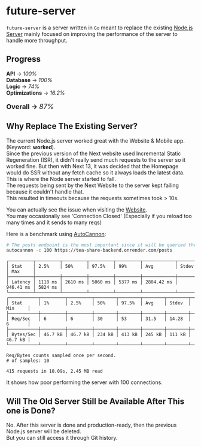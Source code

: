 # future-server

`future-server` is a server written in `Go` meant to replace the existing [Node.js Server](../server) mainly focused on improving the performance of the server to handle more throughput.

## Progress

**API** → _100%_ <br />
**Database** → _100%_ <br />
**Logic** → _74%_ <br />
**Optimizations** → _16.2%_ <br />

<p style="font-size: 18px; font-weight: bold;">
  Overall → <span style="font-style: italic; font-weight: normal;">87%</span>
</p>

## Why Replace The Existing Server?

The current Node.js server worked great with the Website & Mobile app. (Keyword: **worked**). <br />
Since the previous version of the Next website used Incremental Static Regeneration (ISR), it didn't really send much requests to the server so it worked fine. But then with Next 13, it was decided that the Homepage would do SSR without any fetch cache so it always loads the latest data. <br />
This is where the Node server started to fall. <br />
The requests being sent by the Next Website to the server kept failing because it couldn't handle that. <br />
This resulted in timeouts because the requests sometimes took > 10s. <br />

You can actually see the issue when visiting the [Website](https://tea-share.vercel.app). <br />
You may occasionally see 'Connection Closed' (Especially if you reload too many times and it sends to many reqs)

Here is a benchmark using [AutoCannon](https://npmjs.com/package/autocannon): <br />

```sh
# The posts endpoint is the most important since it will be queried the most
autocannon -c 100 https://tea-share-backend.onrender.com/posts
```

```
┌─────────┬─────────┬─────────┬─────────┬─────────┬────────────┬───────────┬─────────┐
│ Stat    │ 2.5%    │ 50%     │ 97.5%   │ 99%     │ Avg        │ Stdev     │ Max     │
├─────────┼─────────┼─────────┼─────────┼─────────┼────────────┼───────────┼─────────┤
│ Latency │ 1118 ms │ 2610 ms │ 5060 ms │ 5377 ms │ 2804.42 ms │ 946.41 ms │ 5824 ms │
└─────────┴─────────┴─────────┴─────────┴─────────┴────────────┴───────────┴─────────┘
┌───────────┬─────────┬─────────┬────────┬────────┬────────┬────────┬─────────┐
│ Stat      │ 1%      │ 2.5%    │ 50%    │ 97.5%  │ Avg    │ Stdev  │ Min     │
├───────────┼─────────┼─────────┼────────┼────────┼────────┼────────┼─────────┤
│ Req/Sec   │ 6       │ 6       │ 30     │ 53     │ 31.5   │ 14.28  │ 6       │
├───────────┼─────────┼─────────┼────────┼────────┼────────┼────────┼─────────┤
│ Bytes/Sec │ 46.7 kB │ 46.7 kB │ 234 kB │ 413 kB │ 245 kB │ 111 kB │ 46.7 kB │
└───────────┴─────────┴─────────┴────────┴────────┴────────┴────────┴─────────┘

Req/Bytes counts sampled once per second.
# of samples: 10

415 requests in 10.09s, 2.45 MB read
```

It shows how poor performing the server with 100 connections.

## Will The Old Server Still be Available After This one is Done?

No. After this server is done and production-ready, then the previous Node.js server will be deleted. <br />
But you can still access it through Git history.
